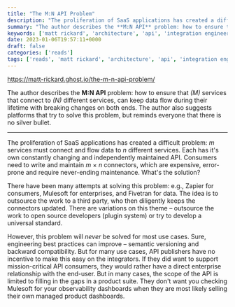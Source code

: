 ```yaml
---
title: "The M:N API Problem"
description: "The proliferation of SaaS applications has created a difficult problem: m services must connect and flow data to n different services. Each has it's own constantly changing and independent..."
summary: "The author describes the **M:N API** problem: how to ensure that *(M)* services that connect to *(N)* different services, can keep data flow during their lifetime with breaking changes on both ends."
keywords: ['matt rickard', 'architecture', 'api', 'integration engineering']
date: 2023-01-06T19:57:11+0000
draft: false
categories: ['reads']
tags: ['reads', 'matt rickard', 'architecture', 'api', 'integration engineering']
---
```


https://matt-rickard.ghost.io/the-m-n-api-problem/

The author describes the **M:N API** problem: how to ensure that *(M)* services that connect to *(N)* different services, can keep data flow during their lifetime with breaking changes on both ends. The author also suggests platforms that try to solve this problem, but reminds everyone that there is no silver bullet.

---

The proliferation of SaaS applications has created a difficult problem: _m_ services must connect and flow data to _n_ different services. Each has it's own constantly changing and independently maintained API. Consumers need to write and maintain _m_ × _n_ connectors, which are expensive, error-prone and require never-ending maintenance. What's the solution?

There have been many attempts at solving this problem: e.g., Zapier for consumers, Mulesoft for enterprises, and Fivetran for data. The idea is to outsource the work to a third party, who then diligently keeps the connectors updated. There are variations on this theme – outsource the work to open source developers (plugin system) or try to develop a universal standard.

However, this problem will _never_ be solved for most use cases. Sure, engineering best practices can improve – semantic versioning and backward compatibility. But for many use cases, API publishers have no incentive to make this easy on the integrators. If they did want to support mission-critical API consumers, they would rather have a direct enterprise relationship with the end-user. But in many cases, the scope of the API is limited to filling in the gaps in a product suite. They don't want you checking Mulesoft for your observability dashboards when they are most likely selling their own managed product dashboards.